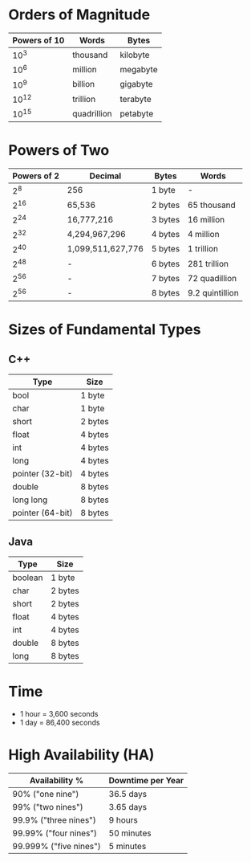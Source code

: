 # Orders of Magnitude
Powers of 10 | Words | Bytes 
------------ | ------------ | ------------
10<sup>3</sup> | thousand | kilobyte
10<sup>6</sup> | million | megabyte
10<sup>9</sup> | billion | gigabyte
10<sup>12</sup> | trillion | terabyte
10<sup>15</sup> | quadrillion | petabyte
# Powers of Two
Powers of 2 | Decimal | Bytes | Words 
------------ | ------------ | ------------ | ------------
2<sup>8</sup> | 256 | 1 byte | -
2<sup>16</sup> | 65,536 | 2 bytes | 65 thousand
2<sup>24</sup> | 16,777,216 | 3 bytes | 16 million
2<sup>32</sup> | 4,294,967,296 | 4 bytes | 4 million
2<sup>40</sup> | 1,099,511,627,776 | 5 bytes | 1 trillion
2<sup>48</sup> | - | 6 bytes | 281 trillion
2<sup>56</sup> | - | 7 bytes | 72 quadillion
2<sup>56</sup> | - | 8 bytes | 9.2 quintillion
# Sizes of Fundamental Types
## C++
Type | Size
------------ | ------------ 
bool | 1 byte
char | 1 byte
short | 2 bytes
float | 4 bytes
int | 4 bytes
long | 4 bytes
pointer (32-bit) | 4 bytes
double | 8 bytes
long long | 8 bytes
pointer (64-bit) | 8 bytes
## Java
Type | Size
------------ | ------------ 
boolean | 1 byte
char | 2 bytes
short | 2 bytes
float | 4 bytes
int | 4 bytes
double | 8 bytes
long | 8 bytes
# Time
* 1 hour = 3,600 seconds
* 1 day = 86,400 seconds
# High Availability (HA)
Availability % | Downtime per Year
------------ | ------------
90% ("one nine") | 36.5 days
99% ("two nines")	| 3.65 days
99.9% ("three nines")	| 9 hours
99.99% ("four nines")	| 50 minutes
99.999% ("five nines") | 5 minutes
